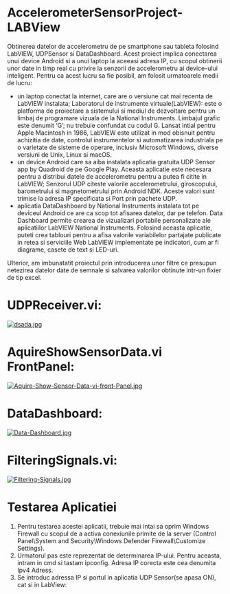 # AccelerometerSensorProject-LABView

Obtinerea datelor de accelerometru de pe smartphone sau tableta folosind LabVIEW, UDPSensor si DataDashboard.
Acest proiect implica conectarea unui device Android si a unui laptop la aceeasi adresa IP, cu scopul obtinerii unor date in timp real cu privire la senzorii de accelerometru ai device-ului inteligent. Pentru ca acest lucru sa fie posibil, am folosit urmatoarele medii de lucru:
*	un laptop conectat la internet, care are o versiune cat mai recenta de LabVIEW instalata;
Laboratorul de instrumente virtuale(LabVIEW): este o platforma de proiectare a sistemului si mediul de dezvoltare pentru un limbaj de programare vizuala de la National Instruments.
Limbajul grafic este denumit ‘G’; nu trebuie confundat cu codul G. Lansat intial pentru Apple Macintosh in 1986, LabVIEW este utilizat in mod obisnuit pentru achizitia de date, controlul instrumentelor si automatizarea industriala pe o varietate de sisteme de operare, inclusiv Microsoft Windows, diverse versiuni de Unix, Linux si macOS.
*	un device Android care sa aiba instalata aplicatia gratuita UDP Sensor app by Quadroid de pe Google Play. Aceasta aplicatie este necesara pentru a distribui datele de accelerometru pentru a putea fi citite in LabVIEW;
Senzorul UDP citeste valorile accelerometrului, giroscopului, barometrului si magnetometrului prin Android NDK. Aceste valori sunt trimise la adresa IP specificata si Port prin pachete UDP.
*	aplicatia DataDashboard by National Instruments instalata tot pe deviceul Android ce are ca scop tot afisarea datelor, dar pe telefon.
Data Dashboard permite crearea de vizualizari portabile personalizate ale aplicatiilor LabVIEW National Instruments. Folosind aceasta aplicatie, puteti crea tablouri pentru a afisa valorile variabilelor partajate publicate in retea si serviciile Web LabVIEW implementate pe indicatori, cum ar fi diagrame, casete de text si LED-uri.

Ulterior, am imbunatatit proiectul prin introducerea unor filtre ce presupun netezirea datelor date de semnale si salvarea valorilor obtinute intr-un fixier de tip excel.

# UDPReceiver.vi:
[![dsada.jpg](https://i.postimg.cc/zvk8TFPm/dsada.jpg)](https://postimg.cc/XBXRbdbx)

# AquireShowSensorData.vi FrontPanel:
[![Aquire-Show-Sensor-Data-vi-front-Panel.jpg](https://i.postimg.cc/hPkRhwGJ/Aquire-Show-Sensor-Data-vi-front-Panel.jpg)](https://postimg.cc/4mQSSWVZ)

# DataDashboard:
[![Data-Dashboard.jpg](https://i.postimg.cc/nLQkrRCL/Data-Dashboard.jpg)](https://postimg.cc/Lq2f0Vkd)

# FilteringSignals.vi:
[![Filtering-Signals.jpg](https://i.postimg.cc/DZLXkRmq/Filtering-Signals.jpg)](https://postimg.cc/474dpL6d)

# Testarea Aplicatiei
1.	Pentru testarea acestei aplicatii, trebuie mai intai sa oprim Windows Firewall cu scopul de a activa conexiunile primite de la server (Control Panel\System and Security\Windows Defender Firewall\Customize Settings).
2.	Urmatorul pas este reprezentat de determinarea IP-ului. Pentru aceasta, intram in cmd si tastam ipconfig. Adresa IP corecta este cea denumita Ipv4 Adress.
3.	Se introduc adressa IP si portul in aplicatia UDP Sensor(se apasa ON), cat si in LabView:



